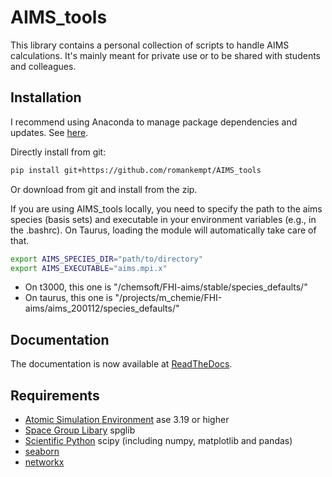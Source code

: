 # AIMS_tools

This library contains a personal collection of scripts to handle AIMS calculations. It's mainly meant for private use or to be shared with students and colleagues.

## Installation

I recommend using Anaconda to manage package dependencies and updates. See [here](https://docs.conda.io/projects/conda/en/latest/user-guide/getting-started.html).

Directly install from git:

```bash
pip install git+https://github.com/romankempt/AIMS_tools
```

Or download from git and install from the zip.

If you are using AIMS_tools locally, you need to specify the path to the aims species (basis sets) and executable in your environment variables (e.g., in the .bashrc). On Taurus, loading the module will automatically take care of that.

```bash
export AIMS_SPECIES_DIR="path/to/directory"
export AIMS_EXECUTABLE="aims.mpi.x"
```

- On t3000, this one is "/chemsoft/FHI-aims/stable/species_defaults/"
- On taurus, this one is "/projects/m_chemie/FHI-aims/aims_200112/species_defaults/"


## Documentation
The documentation is now available at [ReadTheDocs](https://aims-tools.readthedocs.io/en/master/).


## Requirements

- [Atomic Simulation Environment](https://wiki.fysik.dtu.dk/ase/) ase 3.19 or higher
- [Space Group Libary](https://atztogo.github.io/spglib/python-spglib.html) spglib
- [Scientific Python](https://www.scipy.org/) scipy (including numpy, matplotlib and pandas)
- [seaborn](https://seaborn.pydata.org/)
- [networkx](https://networkx.github.io/documentation/stable/install.html)
